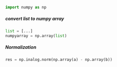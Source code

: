 ```python
import numpy as np
```
##### convert list to numpy array
```python
list = [...]
numpyarray = np.array(list)
```
##### Normalization
```python
res = np.inalog.norm(np.array(a) - np.array(b))
```

